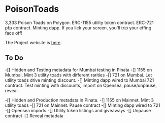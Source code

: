 # PoisonToads
3,333 Poison Toads on Polygon.  ERC-1155 utility token contract.  ERC-721 pfp contract.  Minting dapp.  If you lick your screen, you'll trip your effing face off!

The Project website is [here](https://www.capnganj.art/).

## To Do
-[] Hidden and Testing metadata for Mumbai testing in Pinata
-[] 1155 on Mumbai.  Mint 3 utility toads with different rarities
-[] 721 on Mumbai.  Let utility toads drive minting discount.
-[] Minting dapp wired to Mumbai 721 contract.  Test minting with discounts, import on Opensea, pause/unpause, reveal.

-[] Hidden and Production metadata in Pinata.
-[] 1155 on Mainnet.  Mint 3 utility toads
-[] 721 on Mainnet.  Pause contract
-[] Minting dapp wired to 721
-[] Opensea imports
-[] Utility token listings and giveaways
-[] Unpause contract
-[] Reveal metadata